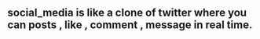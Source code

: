 ## social_media is like a clone of twitter where you can posts , like , comment , message in real time.
